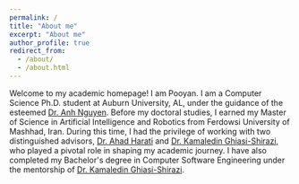```yaml
---
permalink: /
title: "About me"
excerpt: "About me"
author_profile: true
redirect_from: 
  - /about/
  - /about.html
---
```


Welcome to my academic homepage! I am Pooyan. I am a Computer Science Ph.D. student at Auburn University, AL, under the guidance of the esteemed [Dr. Anh Nguyen](https://anhnguyen.me/research/).
Before my doctoral studies, I earned my Master of Science in Artificial Intelligence and Robotics from Ferdowsi University of Mashhad, Iran. During this time, I had the privilege of working with two distinguished advisors, [Dr. Ahad Harati](http://prof.um.ac.ir/a.harati/) and [Dr. Kamaledin Ghiasi-Shirazi](http://prof.um.ac.ir/k.ghiasi/), who played a pivotal role in shaping my academic journey. I have also completed my Bachelor's degree in Computer Software Engineering under the mentorship of [Dr. Kamaledin Ghiasi-Shirazi](http://prof.um.ac.ir/k.ghiasi/).

